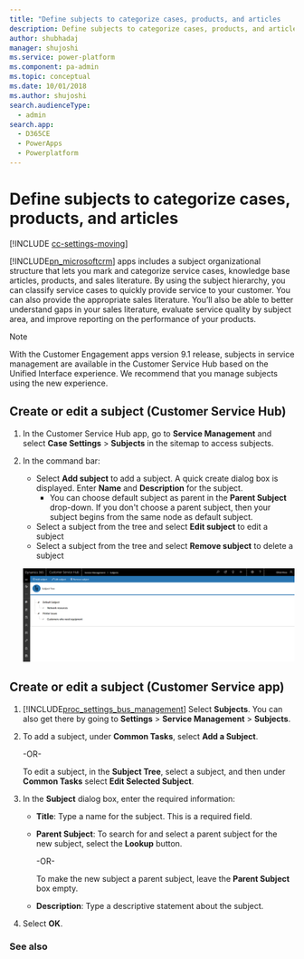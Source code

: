 ```yaml
---
title: "Define subjects to categorize cases, products, and articles   | MicrosoftDocs"
description: Define subjects to categorize cases, products, and articles
author: shubhadaj
manager: shujoshi
ms.service: power-platform
ms.component: pa-admin
ms.topic: conceptual
ms.date: 10/01/2018
ms.author: shujoshi
search.audienceType: 
  - admin
search.app: 
  - D365CE
  - PowerApps
  - Powerplatform
---
```

# Define subjects to categorize cases, products, and articles

[!INCLUDE [cc-settings-moving](../includes/cc-settings-moving.md)] 

[!INCLUDE[pn_microsoftcrm](../includes/pn-dynamics-crm.md)] apps includes a subject organizational structure that lets you mark and categorize service cases, knowledge base articles, products, and sales literature. By using the subject hierarchy, you can classify service cases to quickly provide service to your customer. You can also provide the appropriate sales literature. You’ll also be able to better understand gaps in your sales literature, evaluate service quality by subject area, and improve reporting on the performance of your products.  

> [!NOTE]
> With the Customer Engagement apps version 9.1 release, subjects in service management are available in the Customer Service Hub based on the Unified Interface experience. We recommend that you manage subjects using the new experience.
  
## Create or edit a subject  (Customer Service Hub) 

1. In the Customer Service Hub app, go to **Service Management** and select **Case Settings** > **Subjects** in the sitemap to access subjects. 

2. In the command bar:
   - Select **Add subject** to add a subject. A quick create dialog box is displayed. Enter **Name** and **Description** for the subject.
      - You can choose default subject as parent in the **Parent Subject** drop-down. If you don't choose a parent subject, then your subject begins from the same node as default subject.
   - Select a subject from the tree and select **Edit subject** to edit a subject
   - Select a subject from the tree and select **Remove subject** to delete a subject

   ![subjects-csh](media/subjects-csh.png)


## Create or edit a subject  (Customer Service app) 
  
1. [!INCLUDE[proc_settings_bus_management](../includes/proc-settings-bus-management.md)] Select **Subjects**. You can also get there by going to **Settings** > **Service Management** > **Subjects**.  


  
2. To add a subject, under **Common Tasks**, select **Add a Subject**.  
  
    -OR-  
  
    To edit a subject, in the **Subject Tree**, select a subject, and then under **Common Tasks** select **Edit Selected Subject**.  
  
3. In the **Subject** dialog box, enter the required information:  
  
   - **Title**: Type a name for the subject. This is a required field.  
  
   - **Parent Subject**: To search for and select a parent subject for the new subject, select the **Lookup** button.  
  
        -OR-  
  
        To make the new subject a parent subject, leave the **Parent Subject** box empty.  
  
   - **Description**: Type a descriptive statement about the subject.  
  
4. Select **OK**.  
  
### See also 
